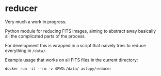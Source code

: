 # reducer

Very much a work in progress.

Python module for reducing FITS images, aiming to abstract away basically
all the complicated parts of the process.

For development this is wrapped in a script that naively tries to reduce
everything in `/data/`.

Example usage that works on all FITS files in the current directory:

```
docker run -it --rm -v $PWD:/data/ astopy/reducer
```
